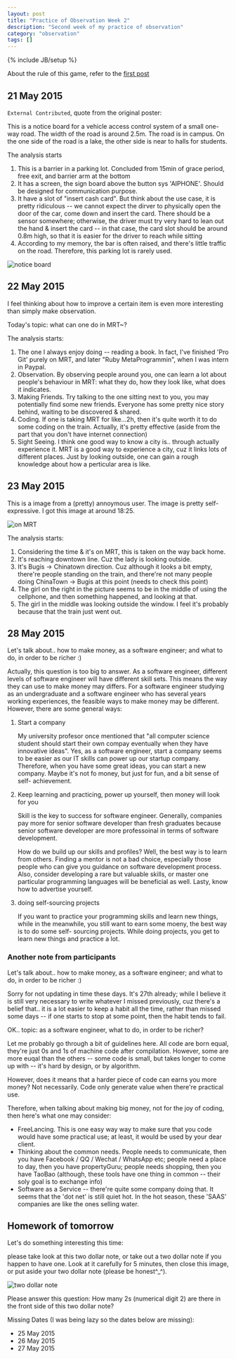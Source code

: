 ```yaml
---
layout: post
title: "Practice of Observation Week 2"
description: "Second week of my practice of observation"
category: "observation"
tags: []
---
```

{% include JB/setup %}

About the rule of this game, refer to the [first post](/observation/2015/05/13/practice-of-observation/)

## 21 May 2015

`External Contributed`, quote from the original poster:

This is a notice board for a vehicle access control system of a small one-way
road. The width of the road is around 2.5m. The road is in campus. On the one
side of the road is a lake, the other side is near to halls for students.

The analysis starts

1. This is a barrier in a parking lot. Concluded from 15min of grace period,
   free exit, and barrier arm at the bottom
2. It has a screen, the sign board above the button sys 'AIPHONE'. Should be
   designed for communication purpose.
3. It have a slot of "insert cash card". But think about the use case, it is
   pretty ridiculous -- we cannot expect the dirver to physically open the door
   of the car, come down and insert the card. There should be a sensor
   somewhere; otherwise, the driver must try very hard to lean out the hand &
   insert the card -- in that case, the card slot should be around 0.8m high, so
   that it is easier for the driver to reach while sitting
4. According to my memory, the bar is often raised, and there's little traffic
   on the road. Therefore, this parking lot is rarely used.

![notice board](https://dl.dropboxusercontent.com/u/9778027/poo/20150521_barrier.jpeg)

## 22 May 2015

I feel thinking about how to improve a certain item is even more interesting
than simply make observation.

Today's topic: what can one do in MRT~?

The analysis starts:

1. The one I always enjoy doing -- reading a book. In fact, I've finished 'Pro
   Git' purely on MRT, and later "Ruby MetaProgrammin", when I was intern in
   Paypal.
2. Observation. By observing people around you, one can learn a lot about
   people's behaviour in MRT: what they do, how they look like, what does it
   indicates.
3. Making Friends. Try talking to the one sitting next to you, you may
   potentially find some new friends. Everyone has some pretty nice story
   behind, waiting to be discovered & shared.
4. Coding. If one is taking MRT for like...2h, then it's quite worth it to do
   some coding on the train. Actually, it's pretty effective (aside from the
   part that you don't have internet connection)
5. Sight Seeing. I think one good way to know a city is.. through actually
   experience it. MRT is a good way to experience a city, cuz it links lots of
   different places. Just by looking outside, one can gain a rough knowledge
   about how a perticular area is like.



## 23 May 2015

This is a image from a (pretty) annoymous user. The image is pretty
self-expressive. I got this image at around 18:25.

![on MRT](https://dl.dropboxusercontent.com/u/9778027/poo/20150522_mrt.jpg)

The analysis starts:

1. Considering the time & it's on MRT, this is taken on the way back home.
2. It's reaching downtown line. Cuz the lady is looking outside.
3. It's Bugis -> Chinatown direction. Cuz although it looks a bit empty,
   there're people standing on the train, and there're not many people doing
   ChinaTown -> Bugis at this point (needs to check this point)
4. The girl on the right in the picture seems to be in the middle of using the
   cellphone, and then something happened, and looking at that.
5. The girl in the middle was looking outside the window. I feel it's probably
   because that the train just went out.

## 28 May 2015

Let's talk about.. how to make money, as a software engineer; and what to do, in
order to be richer :)

Actually, this question is too big to answer. As a software engineer, different
levels of software engineer will have different skill sets. This means the way 
they can use to make money may differs. For a software engineer studying as an 
undergraduate and a software engineer who has several years working experiences,
the feasible ways to make money may be different.
However, there are some general ways:

1. Start a company

   My university profesor once mentioned that "all computer science student should
start their own compay eventually when they have innovative ideas". Yes, as a 
software engineer, start a company seems to be easier as our IT skills can power 
up our startup company. Therefore, when you have some great ideas, you can start
a new company. Maybe it's not fo money, but just for fun, and a bit sense of self-
achievement.

2. Keep learning and practicing, power up yourself, then money will look for you

   Skill is the key to success for software engineer. Generally, companies pay more
for senior software developer than fresh graduates because senior software developer
are more professoinal in terms of software development.

   How do we build up our skills and profiles? Well, the best way is to learn from 
others. Finding a mentor is not a bad choice, especially those people who can give
you guidance on software development process. Also, consider developing a rare but
valuable skills, or master one particular programming languages will be beneficial
as well. Lasty, know how to advertise yourself.

3. doing self-sourcing projects

   If you want to practice your programming skills and learn new things, while in
the meanwhile, you still want to earn some moeny, the best way is to do some self-
sourcing projects. While doing projects, you get to learn new things and practice 
a lot.

### Another note from participants
Let's talk about.. how to make money, as a software engineer; and what to do, in
order to be richer :)

Sorry for not updating in time these days. It's 27th already; while I believe it
is still very necessary to write whatever I missed previously, cuz there's a
belief that.. it is a lot easier to keep a habit all the time, rather than
missed some days -- if one starts to stop at some point, then the habit tends to
fail.

OK.. topic: as a software engineer, what to do, in order to be richer?

Let me probably go through a bit of guidelines here. All code are born equal,
they're just 0s and 1s of machine code after compilation. However, some are more
euqal than the others -- some code is small, but takes longer to come up with --
it's hard by design, or by algorithm.

However, does it means that a harder piece of code can earns you more money? Not
necessarily. Code only generate value when there're practical use. 

Therefore, when talking about making big money, not for the joy of coding, then
here's what one may consider:

- FreeLancing. This is one easy way way to make sure that you code would have
  some practical use; at least, it would be used by your dear client. 
- Thinking about the common needs. People needs to communicate, then you have
  Facebook / QQ / Wechat / WhatsApp etc; people need a place to day, then you
  have propertyGuru; people needs shopping, then you have TaoBao (although, 
  these tools have one thing in common -- their soly goal is to exchange info)
- Software as a Service -- there're quite some company doing that. It seems that
  the 'dot net' is still quiet hot. In the hot season, these 'SAAS' companies
  are like the ones selling water.

## Homework of tomorrow

   Let's do something interesting this time:

please take look at this two dollar note, or take out a two dollar note if you
happen to have one. Look at it carefully for 5 minutes, then close this image,
or put aside your two dollar note (please be honest^\_^). 

![two dollar note](https://dl.dropboxusercontent.com/u/108594727/two%20dollar%20note.jpg)

Please answer this question: How many 2s (numerical digit 2) are there in the
front side of this two dollar note? 

Missing Dates (I was being lazy so the dates below are missing):

- 25 May 2015
- 26 May 2015
- 27 May 2015
